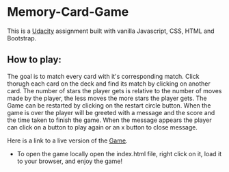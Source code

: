 # Memory-Card-Game

This is a [Udacity](https://www.udacity.com) assignment built with vanilla Javascript, CSS, HTML and Bootstrap.

## How to play:

The goal is to match every card with it's corresponding match. 
Click thorugh each card on the deck and find its match by clicking on another card.
The number of stars the player gets is relative to the number of moves made by the player, the less moves the more stars the player gets.
The Game can be restarted by clicking on the restart circle button.
When the game is over the player will be greeted with a message and the score and the time taken to finish the game.
When the message appears the player can click on a button to play again or an x button to close message.

Here is a link to a live version of the [Game](https://j0ssue.github.io/Memory-Card-Game/).

* To open the game locally open the index.html file, right click on it, load it to your browser, and enjoy the game!
